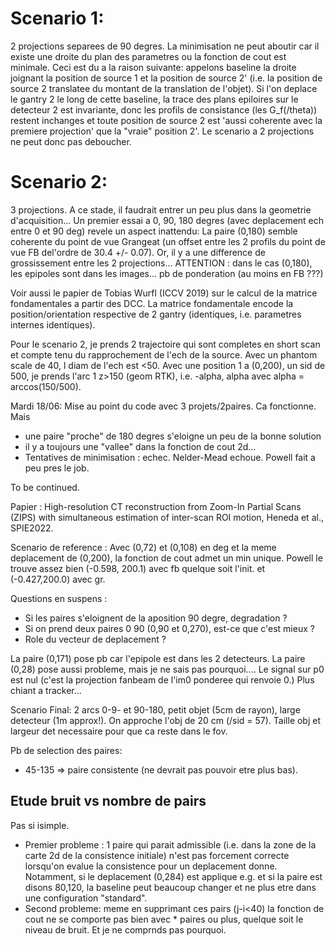 # Scenario 1:
2 projections separees de 90 degres.
La minimisation ne peut aboutir car il existe une droite du plan des parametres ou la fonction de cout est minimale.
Ceci est du a la raison suivante: appelons baseline la droite joignant la position de source 1 et la position de source 2' (i.e. la position de source 2 translatee du montant de la translation de l'objet). Si l'on deplace le gantry 2 le long de cette baseline, la trace des plans epiloires sur le detecteur 2 est invariante, donc les profils de consistance (les G_f(/theta)) restent inchanges et toute position de source 2 est 'aussi coherente avec la premiere projection' que la "vraie" position 2'.
Le scenario a 2 projections ne peut donc pas deboucher.

# Scenario 2:
3 projections. A ce stade, il faudrait entrer un peu plus dans la geometrie d'acquisition... 
Un premier essai a 0, 90, 180 degres (avec deplacement ech entre 0 et 90 deg) revele un aspect inattendu:
La paire (0,180) semble coherente du point de vue Grangeat (un offset entre les 2 profils du point de vue FB del'ordre de 30.4 +/- 0.07).
Or, il y a une difference de grossissement entre les 2 projections... 
ATTENTION : dans le cas (0,180), les epipoles sont dans les images... pb de ponderation (au moins en FB ???)

Voir aussi le papier de Tobias Wurfl (ICCV 2019) sur le calcul de la matrice fondamentales a partir des DCC. La matrice fondamentale encode la position/orientation respective de 2 gantry (identiques, i.e. parametres internes identiques).

Pour le scenario 2, je prends 2 trajectoire qui sont completes en short scan et compte tenu du rapprochement de l'ech de la source.
Avec un phantom scale de 40, l diam de l'ech est <50. Avec une position 1 a (0,200), un sid de 500, je prends l'arc 1 z>150 (geom RTK), i.e. -alpha, alpha avec alpha = arccos(150/500).

Mardi 18/06:
Mise au point du code avec 3 projets/2paires. Ca fonctionne. Mais 
- une paire "proche" de 180 degres s'eloigne un peu de la bonne solution
- il y a toujours une "vallee" dans la fonction de cout 2d...
- Tentatives de minimisation : echec. Nelder-Mead echoue. Powell fait a peu pres le job.

To be continued.

Papier : High-resolution CT reconstruction from Zoom-In Partial Scans (ZIPS) with simultaneous estimation of inter-scan ROI motion, Heneda et al., SPIE2022.

Scenario de reference :
Avec (0,72) et (0,108) en deg et la meme deplacement de (0,200), la fonction de cout admet un min unique.
Powell le trouve assez bien (-0.598, 200.1) avec fb quelque soit l'init. et (-0.427,200.0) avec gr.


Questions en suspens :
- Si les paires s'eloignent de la aposition 90 degre, degradation ?
- Si on prend deux paires 0 90 (0,90 et 0,270), est-ce que c'est mieux ?
- Role du vecteur de deplacement ?


La paire (0,171) pose pb car l'epipole est dans les 2 detecteurs.
La paire (0,28) pose aussi probleme, mais je ne sais pas pourquoi.... Le signal sur p0 est nul (c'est la projection fanbeam de l'im0 ponderee qui renvoie 0.) Plus chiant a tracker...


Scenario Final:
2 arcs 0-9- et 90-180, petit objet (5cm de rayon), large detecteur (1m approx!). On approche l'obj de 20 cm (/sid = 57). Taille obj et largeur det necessaire pour que ca reste dans le fov.

Pb de selection des paires:
- 45-135 => paire consistente (ne devrait pas pouvoir etre plus bas).

Etude bruit vs nombre de pairs
-------------------------------
Pas si isimple. 
- Premier probleme : 1 paire qui parait admissible (i.e. dans la zone de la carte 2d de la consistence initiale) n'est pas forcement correcte lorsqu'on evalue la consistence pour un deplacement donne. Notamment, si le deplacement (0,284) est applique e.g. et si la paire est disons 80,120, la baseline peut beaucoup changer et ne plus etre dans une configuration "standard".
- Second probleme: meme en supprimant ces pairs (j-i<40) la fonction de cout ne se comporte pas bien avec * paires ou plus, quelque soit le niveau de bruit. Et je ne comprnds pas pourquoi.



